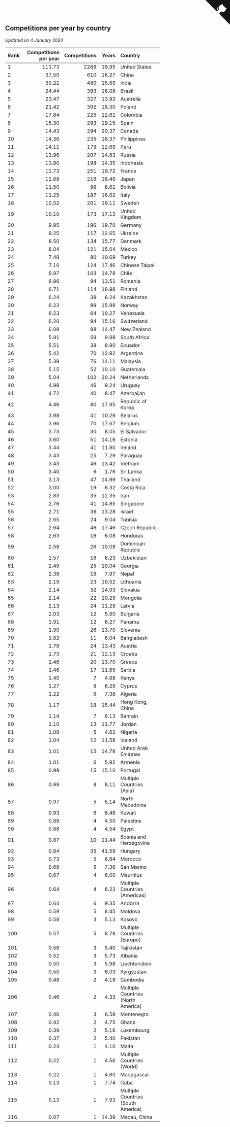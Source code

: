 ## Competitions per year by country

*Updated on  4 January 2024*

| Rank | Competitions per year | Competitions | Years | Country |
| :--- | ---: | ---: | ---: | :--- |
| 1 | 113.73 | 2269 | 19.95 | United States |
| 2 | 37.50 | 610 | 16.27 | China |
| 3 | 30.21 | 480 | 15.89 | India |
| 4 | 24.44 | 393 | 16.08 | Brazil |
| 5 | 23.47 | 327 | 13.93 | Australia |
| 6 | 21.42 | 392 | 18.30 | Poland |
| 7 | 17.84 | 225 | 12.61 | Colombia |
| 8 | 15.30 | 293 | 19.15 | Spain |
| 9 | 14.43 | 294 | 20.37 | Canada |
| 10 | 14.36 | 235 | 16.37 | Philippines |
| 11 | 14.11 | 179 | 12.69 | Peru |
| 12 | 13.96 | 207 | 14.83 | Russia |
| 13 | 13.80 | 198 | 14.35 | Indonesia |
| 14 | 12.73 | 251 | 19.72 | France |
| 15 | 11.68 | 216 | 18.49 | Japan |
| 16 | 11.50 | 99 | 8.61 | Bolivia |
| 17 | 11.25 | 187 | 16.62 | Italy |
| 18 | 10.52 | 201 | 19.11 | Sweden |
| 19 | 10.10 | 173 | 17.13 | United Kingdom |
| 20 | 9.95 | 196 | 19.70 | Germany |
| 21 | 9.25 | 117 | 12.65 | Ukraine |
| 22 | 8.50 | 134 | 15.77 | Denmark |
| 23 | 8.04 | 121 | 15.04 | Mexico |
| 24 | 7.48 | 80 | 10.69 | Turkey |
| 25 | 7.10 | 124 | 17.46 | Chinese Taipei |
| 26 | 6.97 | 103 | 14.78 | Chile |
| 27 | 6.96 | 94 | 13.51 | Romania |
| 28 | 6.71 | 114 | 16.98 | Finland |
| 29 | 6.24 | 39 | 6.24 | Kazakhstan |
| 30 | 6.23 | 99 | 15.88 | Norway |
| 31 | 6.23 | 64 | 10.27 | Venezuela |
| 32 | 6.20 | 94 | 15.16 | Switzerland |
| 33 | 6.08 | 88 | 14.47 | New Zealand |
| 34 | 5.91 | 59 | 9.98 | South Africa |
| 35 | 5.51 | 38 | 6.90 | Ecuador |
| 36 | 5.42 | 70 | 12.92 | Argentina |
| 37 | 5.39 | 76 | 14.11 | Malaysia |
| 38 | 5.15 | 52 | 10.10 | Guatemala |
| 39 | 5.04 | 102 | 20.24 | Netherlands |
| 40 | 4.98 | 46 | 9.24 | Uruguay |
| 41 | 4.72 | 40 | 8.47 | Azerbaijan |
| 42 | 4.46 | 80 | 17.95 | Republic of Korea |
| 43 | 3.98 | 41 | 10.29 | Belarus |
| 44 | 3.96 | 70 | 17.67 | Belgium |
| 45 | 3.73 | 30 | 8.05 | El Salvador |
| 46 | 3.60 | 51 | 14.16 | Estonia |
| 47 | 3.44 | 41 | 11.90 | Ireland |
| 48 | 3.43 | 25 | 7.29 | Paraguay |
| 49 | 3.43 | 46 | 13.42 | Vietnam |
| 50 | 3.40 | 6 | 1.76 | Sri Lanka |
| 51 | 3.13 | 47 | 14.99 | Thailand |
| 52 | 3.00 | 19 | 6.32 | Costa Rica |
| 53 | 2.83 | 35 | 12.35 | Iran |
| 54 | 2.76 | 41 | 14.85 | Singapore |
| 55 | 2.71 | 36 | 13.28 | Israel |
| 56 | 2.65 | 24 | 9.04 | Tunisia |
| 57 | 2.64 | 46 | 17.46 | Czech Republic |
| 58 | 2.63 | 16 | 6.08 | Honduras |
| 59 | 2.58 | 26 | 10.08 | Dominican Republic |
| 60 | 2.57 | 16 | 6.23 | Uzbekistan |
| 61 | 2.49 | 25 | 10.04 | Georgia |
| 62 | 2.38 | 19 | 7.97 | Nepal |
| 63 | 2.19 | 23 | 10.52 | Lithuania |
| 64 | 2.14 | 32 | 14.93 | Slovakia |
| 65 | 2.14 | 22 | 10.29 | Mongolia |
| 66 | 2.13 | 24 | 11.29 | Latvia |
| 67 | 2.03 | 12 | 5.90 | Bulgaria |
| 68 | 1.91 | 12 | 6.27 | Panama |
| 69 | 1.90 | 26 | 13.70 | Slovenia |
| 70 | 1.82 | 11 | 6.04 | Bangladesh |
| 71 | 1.79 | 24 | 13.43 | Austria |
| 72 | 1.73 | 21 | 12.13 | Croatia |
| 73 | 1.46 | 20 | 13.70 | Greece |
| 74 | 1.46 | 17 | 11.65 | Serbia |
| 75 | 1.40 | 7 | 4.98 | Kenya |
| 76 | 1.27 | 8 | 6.29 | Cyprus |
| 77 | 1.22 | 9 | 7.38 | Algeria |
| 78 | 1.17 | 18 | 15.44 | Hong Kong, China |
| 79 | 1.14 | 7 | 6.13 | Bahrain |
| 80 | 1.10 | 13 | 11.77 | Jordan |
| 81 | 1.08 | 5 | 4.62 | Nigeria |
| 82 | 1.04 | 12 | 11.58 | Iceland |
| 83 | 1.01 | 15 | 14.78 | United Arab Emirates |
| 84 | 1.01 | 6 | 5.92 | Armenia |
| 85 | 0.99 | 15 | 15.10 | Portugal |
| 86 | 0.99 | 8 | 8.11 | Multiple Countries (Asia) |
| 87 | 0.97 | 5 | 5.14 | North Macedonia |
| 88 | 0.93 | 6 | 6.48 | Kuwait |
| 89 | 0.89 | 4 | 4.50 | Palestine |
| 90 | 0.88 | 4 | 4.54 | Egypt |
| 91 | 0.87 | 10 | 11.44 | Bosnia and Herzegovina |
| 92 | 0.84 | 35 | 41.59 | Hungary |
| 93 | 0.73 | 5 | 6.84 | Morocco |
| 94 | 0.68 | 5 | 7.36 | San Marino |
| 95 | 0.67 | 4 | 6.00 | Mauritius |
| 96 | 0.64 | 4 | 6.23 | Multiple Countries (Americas) |
| 97 | 0.64 | 6 | 9.35 | Andorra |
| 98 | 0.59 | 5 | 8.45 | Moldova |
| 99 | 0.58 | 3 | 5.13 | Kosovo |
| 100 | 0.57 | 5 | 8.78 | Multiple Countries (Europe) |
| 101 | 0.56 | 3 | 5.40 | Tajikistan |
| 102 | 0.52 | 3 | 5.73 | Albania |
| 103 | 0.50 | 3 | 5.98 | Liechtenstein |
| 104 | 0.50 | 3 | 6.03 | Kyrgyzstan |
| 105 | 0.48 | 2 | 4.18 | Cambodia |
| 106 | 0.46 | 2 | 4.33 | Multiple Countries (North America) |
| 107 | 0.46 | 3 | 6.59 | Montenegro |
| 108 | 0.42 | 2 | 4.75 | Ghana |
| 109 | 0.39 | 2 | 5.16 | Luxembourg |
| 110 | 0.37 | 2 | 5.40 | Pakistan |
| 111 | 0.24 | 1 | 4.10 | Malta |
| 112 | 0.22 | 1 | 4.56 | Multiple Countries (World) |
| 113 | 0.22 | 1 | 4.60 | Madagascar |
| 114 | 0.13 | 1 | 7.74 | Cuba |
| 115 | 0.13 | 1 | 7.93 | Multiple Countries (South America) |
| 116 | 0.07 | 1 | 14.39 | Macau, China |


<a href="https://github.com/JustinTimeCuber/wca_statistics" class="github-corner" aria-label="View source on Github"><svg width="80" height="80" viewBox="0 0 250 250" style="fill:#151513; color:#fff; position: absolute; top: 0; border: 0; right: 0;" aria-hidden="true"><path d="M0,0 L115,115 L130,115 L142,142 L250,250 L250,0 Z"></path><path d="M128.3,109.0 C113.8,99.7 119.0,89.6 119.0,89.6 C122.0,82.7 120.5,78.6 120.5,78.6 C119.2,72.0 123.4,76.3 123.4,76.3 C127.3,80.9 125.5,87.3 125.5,87.3 C122.9,97.6 130.6,101.9 134.4,103.2" fill="currentColor" style="transform-origin: 130px 106px;" class="octo-arm"></path><path d="M115.0,115.0 C114.9,115.1 118.7,116.5 119.8,115.4 L133.7,101.6 C136.9,99.2 139.9,98.4 142.2,98.6 C133.8,88.0 127.5,74.4 143.8,58.0 C148.5,53.4 154.0,51.2 159.7,51.0 C160.3,49.4 163.2,43.6 171.4,40.1 C171.4,40.1 176.1,42.5 178.8,56.2 C183.1,58.6 187.2,61.8 190.9,65.4 C194.5,69.0 197.7,73.2 200.1,77.6 C213.8,80.2 216.3,84.9 216.3,84.9 C212.7,93.1 206.9,96.0 205.4,96.6 C205.1,102.4 203.0,107.8 198.3,112.5 C181.9,128.9 168.3,122.5 157.7,114.1 C157.9,116.9 156.7,120.9 152.7,124.9 L141.0,136.5 C139.8,137.7 141.6,141.9 141.8,141.8 Z" fill="currentColor" class="octo-body"></path></svg></a><style>.github-corner:hover .octo-arm{animation:octocat-wave 560ms ease-in-out}@keyframes octocat-wave{0%,100%{transform:rotate(0)}20%,60%{transform:rotate(-25deg)}40%,80%{transform:rotate(10deg)}}@media (max-width:500px){.github-corner:hover .octo-arm{animation:none}.github-corner .octo-arm{animation:octocat-wave 560ms ease-in-out}}</style>
